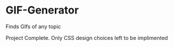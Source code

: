 # GIF-Generator
Finds GIfs of any topic

Project Complete. Only CSS design choices left to be implimented
